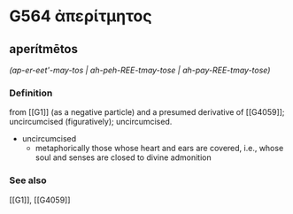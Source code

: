 # G564 ἀπερίτμητος

## aperítmētos

_(ap-er-eet'-may-tos | ah-peh-REE-tmay-tose | ah-pay-REE-tmay-tose)_

### Definition

from [[G1]] (as a negative particle) and a presumed derivative of [[G4059]]; uncircumcised (figuratively); uncircumcised.

- uncircumcised
  - metaphorically those whose heart and ears are covered, i.e., whose soul and senses are closed to divine admonition

### See also

[[G1]], [[G4059]]

